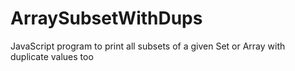 # ArraySubsetWithDups
JavaScript program to print all subsets
of a given Set or Array with duplicate values too
